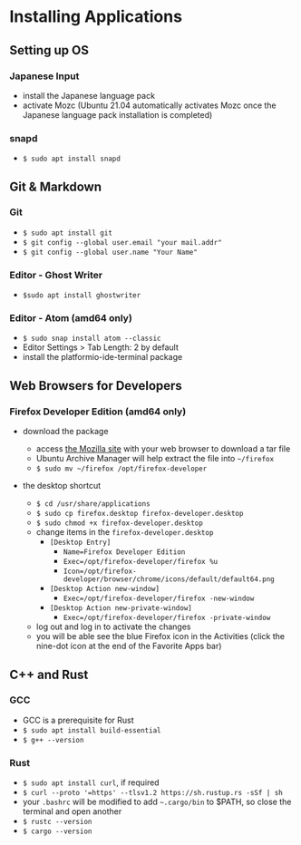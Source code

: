 # Installing Applications

## Setting up OS

### Japanese Input
- install the Japanese language pack
- activate Mozc (Ubuntu 21.04 automatically activates Mozc once the Japanese language pack installation is completed)

### snapd
- `$ sudo apt install snapd`

## Git & Markdown

### Git
- `$ sudo apt install git`
- `$ git config --global user.email "your mail.addr"`
- `$ git config --global user.name "Your Name"`

### Editor - Ghost Writer
- `$sudo apt install ghostwriter`

### Editor - Atom (amd64 only)

- `$ sudo snap install atom --classic`
- Editor Settings > Tab Length: 2 by default
- install the platformio-ide-terminal package

## Web Browsers for Developers

### Firefox Developer Edition (amd64 only)
- download the package

  - access [the Mozilla site](`https://www.mozilla.org/en-US/firefox/developer/`) with your web browser to download a tar file
  - Ubuntu Archive Manager will help extract the file into `~/firefox`
  - `$ sudo mv ~/firefox /opt/firefox-developer`

- the desktop shortcut

  - `$ cd /usr/share/applications`
  - `$ sudo cp firefox.desktop firefox-developer.desktop`
  - `$ sudo chmod +x firefox-developer.desktop`
  - change items in the `firefox-developer.desktop`
    - `[Desktop Entry]`
      - `Name=Firefox Developer Edition`
      - `Exec=/opt/firefox-developer/firefox %u`
      - `Icon=/opt/firefox-developer/browser/chrome/icons/default/default64.png`
    - `[Desktop Action new-window]`
      - `Exec=/opt/firefox-developer/firefox -new-window`
    - `[Desktop Action new-private-window]`
      - `Exec=/opt/firefox-developer/firefox -private-window`
  - log out and log in to activate the changes
  - you will be able see the blue Firefox icon in the Activities (click the nine-dot icon at the end of the Favorite Apps bar)

## C++ and Rust

### GCC
- GCC is a prerequisite for Rust
- `$ sudo apt install build-essential`
- `$ g++ --version`

### Rust
- `$ sudo apt install curl`, if required
- `$ curl --proto '=https' --tlsv1.2 https://sh.rustup.rs -sSf | sh`
- your `.bashrc` will be modified to add `~.cargo/bin` to $PATH, so close the terminal and open another
- `$ rustc --version`
- `$ cargo --version`

